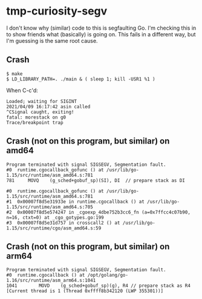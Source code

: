 # tmp-curiosity-segv

I don't know why (similar) code to this is segfaulting Go. I'm checking this in
to show friends what (basically) is going on. This fails in a different way,
but I'm guessing is the same root cause.

## Crash

```
$ make
$ LD_LIBRARY_PATH=. ./main & ( sleep 1; kill -USR1 %1 )
```

When C-c'd:

```
Loaded; waiting for SIGINT
2021/04/09 16:17:42 asin called
^CSignal caught, exiting!
fatal: morestack on g0
Trace/breakpoint trap
```


## Crash (not on this program, but similar) on amd64

```
Program terminated with signal SIGSEGV, Segmentation fault.
#0  runtime.cgocallback_gofunc () at /usr/lib/go-1.15/src/runtime/asm_amd64.s:781
781		MOVQ	(g_sched+gobuf_sp)(SI), DI  // prepare stack as DI

#0  runtime.cgocallback_gofunc () at /usr/lib/go-1.15/src/runtime/asm_amd64.s:781
#1  0x00007f8d5e31933e in runtime.cgocallback () at /usr/lib/go-1.15/src/runtime/asm_amd64.s:705
#2  0x00007f8d5e574247 in _cgoexp_4dbe752b3cc6_fn (a=0x7ffcc4c07b90, n=16, ctxt=0) at _cgo_gotypes.go:199
#3  0x00007f8d5e31d757 in crosscall2 () at /usr/lib/go-1.15/src/runtime/cgo/asm_amd64.s:59
```

## Crash (not on this program, but similar) on arm64

```
Program terminated with signal SIGSEGV, Segmentation fault.
#0  runtime.cgocallback () at /opt/golang/go-1.16/src/runtime/asm_arm64.s:1041
1041		MOVD	(g_sched+gobuf_sp)(g), R4 // prepare stack as R4
[Current thread is 1 (Thread 0xffff8b342120 (LWP 355301))]
```
